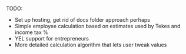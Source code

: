 TODO:
* Set up hosting, get rid of docs folder approach perhaps
* Simple employee calculation based on estimates used by Tekes and income tax %
* YEL support for entrepreneurs
* More detailed calculation algorithm that lets user tweak values